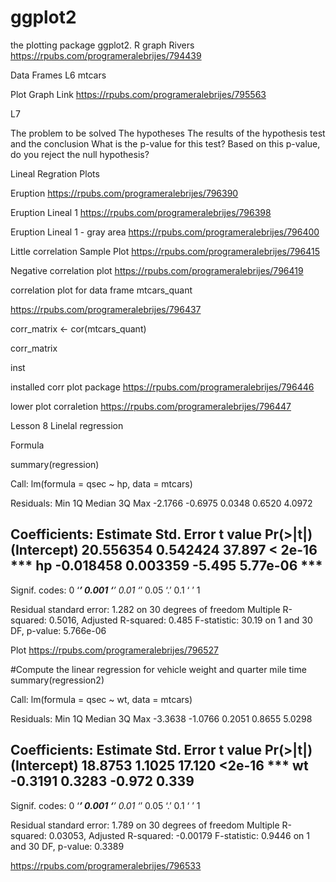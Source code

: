 # ggplot2
the plotting package ggplot2.
R graph Rivers https://rpubs.com/programeralebrijes/794439

Data Frames L6 mtcars 

Plot Graph Link  https://rpubs.com/programeralebrijes/795563


L7

The problem to be solved
The hypotheses
The results of the hypothesis test and the conclusion
What is the p-value for this test? Based on this p-value, do you reject the null hypothesis?


Lineal Regration Plots 

Eruption https://rpubs.com/programeralebrijes/796390

Eruption Lineal 1 https://rpubs.com/programeralebrijes/796398

Eruption Lineal 1 - gray area
https://rpubs.com/programeralebrijes/796400

Little correlation Sample Plot 
https://rpubs.com/programeralebrijes/796415

Negative correlation plot 
https://rpubs.com/programeralebrijes/796419


correlation plot for data frame mtcars_quant 

https://rpubs.com/programeralebrijes/796437

corr_matrix <- cor(mtcars_quant)

corr_matrix

inst

installed corr plot package
https://rpubs.com/programeralebrijes/796446

lower plot corraletion 
https://rpubs.com/programeralebrijes/796447


Lesson 8 Linelal regression 

Formula 

summary(regression)

Call:
lm(formula = qsec ~ hp, data = mtcars)

Residuals:
    Min      1Q  Median      3Q     Max 
-2.1766 -0.6975  0.0348  0.6520  4.0972 

Coefficients:
             Estimate Std. Error t value Pr(>|t|)    
(Intercept) 20.556354   0.542424  37.897  < 2e-16 ***
hp          -0.018458   0.003359  -5.495 5.77e-06 ***
---
Signif. codes:  0 ‘***’ 0.001 ‘**’ 0.01 ‘*’ 0.05 ‘.’ 0.1 ‘ ’ 1

Residual standard error: 1.282 on 30 degrees of freedom
Multiple R-squared:  0.5016,	Adjusted R-squared:  0.485 
F-statistic: 30.19 on 1 and 30 DF,  p-value: 5.766e-06


Plot https://rpubs.com/programeralebrijes/796527

#Compute the linear regression for vehicle weight and quarter mile time
summary(regression2)

Call:
lm(formula = qsec ~ wt, data = mtcars)

Residuals:
    Min      1Q  Median      3Q     Max 
-3.3638 -1.0766  0.2051  0.8655  5.0298 

Coefficients:
            Estimate Std. Error t value Pr(>|t|)    
(Intercept)  18.8753     1.1025  17.120   <2e-16 ***
wt           -0.3191     0.3283  -0.972    0.339    
---
Signif. codes:  0 ‘***’ 0.001 ‘**’ 0.01 ‘*’ 0.05 ‘.’ 0.1 ‘ ’ 1

Residual standard error: 1.789 on 30 degrees of freedom
Multiple R-squared:  0.03053,	Adjusted R-squared:  -0.00179 
F-statistic: 0.9446 on 1 and 30 DF,  p-value: 0.3389

https://rpubs.com/programeralebrijes/796533

